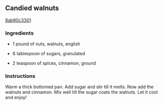 ## Candied walnuts

[8ab90c3301](https://cookpad.com/us/recipes/339370-candied-walnuts)

### Ingredients

 - 1 pound of nuts, walnuts, english

 - 6 tablespoon of sugars, granulated

 - 2 teaspoon of spices, cinnamon, ground

### Instructions

Warm a thick bottomed pan. Add sugar and stir till it melts. Now add the walnuts and cinnamon. Mix well till the sugar coats the walnuts. Let it cool and enjoy!